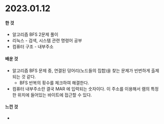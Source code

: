 # 2023.01.12

#### 한 것

* 알고리즘 BFS 2문제 풀이
* 리눅스 - 검색, 시스템 관련 명령어 공부
* 컴퓨터 구조 - 내부주소

#### 배운 것

* 알고리즘 BFS 문제 중, 연결된 덩어리(노드들의 집합)을 찾는 문제가 빈번하게 출제되는 것 같다.
  * BFS 반복의 횟수를 체크하여 해결한다.
* 컴퓨터 내부주소란 결국 MAR 에 입력되는 숫자이다. 이 주소를 이용해서 램의 특정한 위치에 들어있는 바이트에 접근할 수 있다.

#### 느낀 것

*
